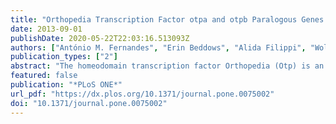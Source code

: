 ```yaml
---
title: "Orthopedia Transcription Factor otpa and otpb Paralogous Genes Function during Dopaminergic and Neuroendocrine Cell Specification in Larval Zebrafish"
date: 2013-09-01
publishDate: 2020-05-22T22:03:16.513093Z
authors: ["António M. Fernandes", "Erin Beddows", "Alida Filippi", "Wolfgang Driever"]
publication_types: ["2"]
abstract: "The homeodomain transcription factor Orthopedia (Otp) is an important regulator for specification of defined subsets of neuroendocrine cells and dopaminergic neurons in vertebrates. In zebrafish, two paralogous otp genes, otpa and otpb, are present in the genome. Neither complete loss of Otp activity nor differential contributions of Otpa and Otpb to specification of defined neuronal populations have been analyzed in detail. We characterized zebrafish embryos and early larvae mutant for null alleles of otpa, otpb, or both genes to determine their individual contributions to the specification of th expressing dopaminergic neuronal populations as well as of crh, oxt, avp, trh or sst1.1 expressing neuroendocrine cells. otpa mutant larvae show an almost complete reduction of ventral diencephalic dopaminergic neurons, as reported previously. A small reduction in the number of trh cells in the preoptic region is detectable in otpa mutants, but no significant loss of crh, oxt and avp preoptic neuroendocrine cells. otpb single mutant larvae do not display a reduction in dopaminergic neurons or neuroendocrine cells in the otp expressing regions. In contrast, in otpa and otpb double mutant larvae specific groups of dopaminergic neurons as well as of crh, oxt, avp, trh and sst1.1-expressing neuroendocrine cells are completely lost. These observations suggest that the requirement for otpa and otpb function during development of the larval diencephalon is partially redundant. During evolutionary diversification of the paralogous otp genes, otpa maintained the prominent role in ventral diencephalic dopaminergic and neuroendocrine cell specification and is capable of partially compensating otpb loss of function. In addition, we identified a role of Otp in the development of a domain of somatostatin1-expressing cells in the rostral hindbrain, a region with strong otp expression but so far uncharacterized Otp function. Otp may thus be crucial for defined neuronal cell types also in the hindbrain."
featured: false
publication: "*PLoS ONE*"
url_pdf: "https://dx.plos.org/10.1371/journal.pone.0075002"
doi: "10.1371/journal.pone.0075002"
---
```


